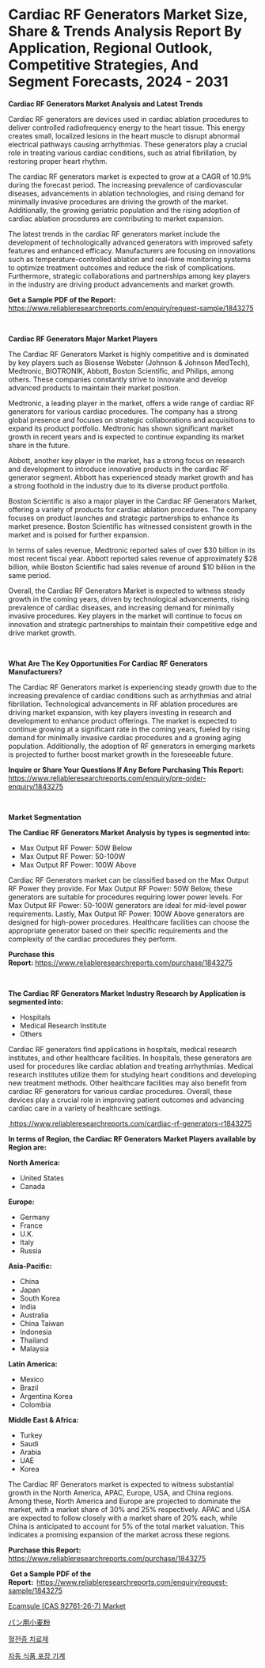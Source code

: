 <p><h1>Cardiac RF Generators Market Size, Share & Trends Analysis Report By Application, Regional Outlook, Competitive Strategies, And Segment Forecasts, 2024 - 2031</h1></p><p><strong>Cardiac RF Generators Market Analysis and Latest Trends</strong></p>
<p><p>Cardiac RF generators are devices used in cardiac ablation procedures to deliver controlled radiofrequency energy to the heart tissue. This energy creates small, localized lesions in the heart muscle to disrupt abnormal electrical pathways causing arrhythmias. These generators play a crucial role in treating various cardiac conditions, such as atrial fibrillation, by restoring proper heart rhythm.</p><p>The cardiac RF generators market is expected to grow at a CAGR of 10.9% during the forecast period. The increasing prevalence of cardiovascular diseases, advancements in ablation technologies, and rising demand for minimally invasive procedures are driving the growth of the market. Additionally, the growing geriatric population and the rising adoption of cardiac ablation procedures are contributing to market expansion.</p><p>The latest trends in the cardiac RF generators market include the development of technologically advanced generators with improved safety features and enhanced efficacy. Manufacturers are focusing on innovations such as temperature-controlled ablation and real-time monitoring systems to optimize treatment outcomes and reduce the risk of complications. Furthermore, strategic collaborations and partnerships among key players in the industry are driving product advancements and market growth.</p></p>
<p><strong>Get a Sample PDF of the Report:&nbsp;</strong> <a href="https://www.reliableresearchreports.com/enquiry/request-sample/1843275">https://www.reliableresearchreports.com/enquiry/request-sample/1843275</a></p>
<p>&nbsp;</p>
<p><strong>Cardiac RF Generators Major Market Players</strong></p>
<p><p>The Cardiac RF Generators Market is highly competitive and is dominated by key players such as Biosense Webster (Johnson & Johnson MedTech), Medtronic, BIOTRONIK, Abbott, Boston Scientific, and Philips, among others. These companies constantly strive to innovate and develop advanced products to maintain their market position.</p><p>Medtronic, a leading player in the market, offers a wide range of cardiac RF generators for various cardiac procedures. The company has a strong global presence and focuses on strategic collaborations and acquisitions to expand its product portfolio. Medtronic has shown significant market growth in recent years and is expected to continue expanding its market share in the future.</p><p>Abbott, another key player in the market, has a strong focus on research and development to introduce innovative products in the cardiac RF generator segment. Abbott has experienced steady market growth and has a strong foothold in the industry due to its diverse product portfolio.</p><p>Boston Scientific is also a major player in the Cardiac RF Generators Market, offering a variety of products for cardiac ablation procedures. The company focuses on product launches and strategic partnerships to enhance its market presence. Boston Scientific has witnessed consistent growth in the market and is poised for further expansion.</p><p>In terms of sales revenue, Medtronic reported sales of over $30 billion in its most recent fiscal year. Abbott reported sales revenue of approximately $28 billion, while Boston Scientific had sales revenue of around $10 billion in the same period.</p><p>Overall, the Cardiac RF Generators Market is expected to witness steady growth in the coming years, driven by technological advancements, rising prevalence of cardiac diseases, and increasing demand for minimally invasive procedures. Key players in the market will continue to focus on innovation and strategic partnerships to maintain their competitive edge and drive market growth.</p></p>
<p>&nbsp;</p>
<p><strong>What Are The Key Opportunities For Cardiac RF Generators Manufacturers?</strong></p>
<p><p>The Cardiac RF Generators market is experiencing steady growth due to the increasing prevalence of cardiac conditions such as arrhythmias and atrial fibrillation. Technological advancements in RF ablation procedures are driving market expansion, with key players investing in research and development to enhance product offerings. The market is expected to continue growing at a significant rate in the coming years, fueled by rising demand for minimally invasive cardiac procedures and a growing aging population. Additionally, the adoption of RF generators in emerging markets is projected to further boost market growth in the foreseeable future.</p></p>
<p><strong>Inquire or Share Your Questions If Any Before Purchasing This Report:</strong> <a href="https://www.reliableresearchreports.com/enquiry/pre-order-enquiry/1843275">https://www.reliableresearchreports.com/enquiry/pre-order-enquiry/1843275</a></p>
<p>&nbsp;</p>
<p><strong>Market Segmentation</strong></p>
<p><strong>The Cardiac RF Generators Market Analysis by types is segmented into:</strong></p>
<p><ul><li>Max Output RF Power: 50W Below</li><li>Max Output RF Power: 50-100W</li><li>Max Output RF Power: 100W Above</li></ul></p>
<p><p>Cardiac RF Generators market can be classified based on the Max Output RF Power they provide. For Max Output RF Power: 50W Below, these generators are suitable for procedures requiring lower power levels. For Max Output RF Power: 50-100W generators are ideal for mid-level power requirements. Lastly, Max Output RF Power: 100W Above generators are designed for high-power procedures. Healthcare facilities can choose the appropriate generator based on their specific requirements and the complexity of the cardiac procedures they perform.</p></p>
<p><strong>Purchase this Report:&nbsp;</strong><a href="https://www.reliableresearchreports.com/purchase/1843275">https://www.reliableresearchreports.com/purchase/1843275</a></p>
<p>&nbsp;</p>
<p><strong>The Cardiac RF Generators Market Industry Research by Application is segmented into:</strong></p>
<p><ul><li>Hospitals</li><li>Medical Research Institute</li><li>Others</li></ul></p>
<p><p>Cardiac RF generators find applications in hospitals, medical research institutes, and other healthcare facilities. In hospitals, these generators are used for procedures like cardiac ablation and treating arrhythmias. Medical research institutes utilize them for studying heart conditions and developing new treatment methods. Other healthcare facilities may also benefit from cardiac RF generators for various cardiac procedures. Overall, these devices play a crucial role in improving patient outcomes and advancing cardiac care in a variety of healthcare settings.</p></p>
<p><a href="https://www.reliableresearchreports.com/cardiac-rf-generators-r1843275">&nbsp;https://www.reliableresearchreports.com/cardiac-rf-generators-r1843275</a></p>
<p><strong>In terms of Region, the Cardiac RF Generators Market Players available by Region are:</strong></p>
<p>
    <p> <strong> North America: </strong>
        <ul>
            <li>United States</li>
            <li>Canada</li>
        </ul>
        </p> 
    <p> <strong> Europe: </strong>
        <ul>
            <li>Germany</li>
            <li>France</li>
            <li>U.K.</li>
            <li>Italy</li>
            <li>Russia</li>
        </ul>
        </p> 
    <p> <strong> Asia-Pacific: </strong>
        <ul>
            <li>China</li>
            <li>Japan</li>
            <li>South Korea</li>
            <li>India</li>
            <li>Australia</li>
            <li>China Taiwan</li>
            <li>Indonesia</li>
            <li>Thailand</li>
            <li>Malaysia</li>
        </ul>
        </p> 
    <p> <strong> Latin America: </strong>
        <ul>
            <li>Mexico</li>
            <li>Brazil</li>
            <li>Argentina Korea</li>
            <li>Colombia</li>
        </ul>
        </p> 
    <p> <strong> Middle East & Africa: </strong>
        <ul>
            <li>Turkey</li>
            <li>Saudi</li>
            <li>Arabia</li>
            <li>UAE</li>
            <li>Korea</li>
        </ul>
    </p>
    </p>
<p><p>The Cardiac RF Generators market is expected to witness substantial growth in the North America, APAC, Europe, USA, and China regions. Among these, North America and Europe are projected to dominate the market, with a market share of 30% and 25% respectively. APAC and USA are expected to follow closely with a market share of 20% each, while China is anticipated to account for 5% of the total market valuation. This indicates a promising expansion of the market across these regions.</p></p>
<p><strong>Purchase this Report: </strong><a href="https://www.reliableresearchreports.com/purchase/1843275">https://www.reliableresearchreports.com/purchase/1843275</a></p>
<p>&nbsp;<strong>Get a Sample PDF of the Report:&nbsp;&nbsp;</strong><a href="https://www.reliableresearchreports.com/enquiry/request-sample/1843275">https://www.reliableresearchreports.com/enquiry/request-sample/1843275</a></p>
<p><strong></strong></p>
<p><p><a href="https://issuu.com/reportprime-2/docs/ecamsule-cas-92761-26-7-market-size-2030.pptx">Ecamsule (CAS 92761-26-7) Market</a></p><p><a href="https://github.com/FrancoWeber2023/Market-Research-Report-List-1/blob/main/225806751974.md">パン用小麦粉</a></p><p><a href="https://medium.com/@cloydrenner/%ED%98%88%EC%A0%84-%EC%9D%98%EC%95%BD%ED%92%88-%EC%8B%9C%EC%9E%A5-%EB%B6%84%EC%84%9D-%EA%B7%B8%EA%B2%83%EC%9D%98-cagr-%EC%8B%9C%EC%9E%A5-%EC%84%B8%EB%B6%84%ED%99%94-%EB%B0%8F-%EA%B5%AD%EC%A0%9C-%EC%82%B0%EC%97%85-%EA%B0%9C%EC%9A%94-cc18f430e7b8">혈전증 치료제</a></p><p><a href="https://medium.com/@tomienow676/%EC%9E%90%EB%8F%99-%EC%8B%9D%ED%92%88-%ED%8F%AC%EC%9E%A5-%EA%B8%B0%EA%B3%84-%EC%8B%9C%EC%9E%A5-%EA%B7%9C%EB%AA%A8-cagr-%ED%8A%B8%EB%A0%8C%EB%93%9C-2024-2030-e66f8a30cb2d">자동 식품 포장 기계</a></p></p>